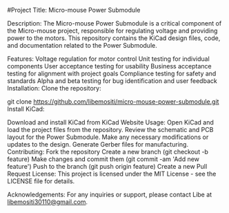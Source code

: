 #Project Title: Micro-mouse Power Submodule

Description:
The Micro-mouse Power Submodule is a critical component of the Micro-mouse project, responsible for regulating voltage and providing power to the motors. This repository contains the KiCad design files, code, and documentation related to the Power Submodule.

Features:
Voltage regulation for motor control
Unit testing for individual components
User acceptance testing for usability
Business acceptance testing for alignment with project goals
Compliance testing for safety and standards
Alpha and beta testing for bug identification and user feedback
Installation:
Clone the repository:

git clone https://github.com/libemositi/micro-mouse-power-submodule.git
Install KiCad:

Download and install KiCad from KiCad Website
Usage:
Open KiCad and load the project files from the repository.
Review the schematic and PCB layout for the Power Submodule.
Make any necessary modifications or updates to the design.
Generate Gerber files for manufacturing.
Contributing:
Fork the repository
Create a new branch (git checkout -b feature)
Make changes and commit them (git commit -am 'Add new feature')
Push to the branch (git push origin feature)
Create a new Pull Request
License:
This project is licensed under the MIT License - see the LICENSE file for details.

Acknowledgements:
For any inquiries or support, please contact Libe at libemositi30110@gmail.com.
